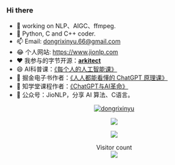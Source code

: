 ### Hi there 
- 🔭 working on NLP、AIGC、ffmpeg.
- 🌱 Python, C and C++ coder.
- 📫 Email: dongrixinyu.66@gmail.com
- 😂 个人网站: https://www.jionlp.com
- ❤️ 我参与的字节开源：[**arkitect**](https://github.com/volcengine/ai-app-lab)
- 😄 AI科普课：[《每个人的人工智能课》](https://ke.wechess.cn/app/index.php?i=5&c=entry&m=xiangqi_lesson&do=lesson&id=282)
- 👋 掘金电子书作者：[《人人都能看懂的 ChatGPT 原理课》](https://juejin.cn/book/7225592349563289600?utm_source=course_list)
- 🦉 知学堂课程作者：[《ChatGPT与AI革命》](https://zhixuetang.zhihu.com/ee/index/graphicDetails/1020004/3/x/x)
- 🔭 公众号：JioNLP，分享 AI 算法、C语言。

<p align="center"> <a href="https://github.com/ryo-ma/github-profile-trophy"><img src="https://github-profile-trophy.vercel.app/?username=dongrixinyu" alt="dongrixinyu" /></a> </p>

<p align="center"> <img align="center" src="https://github-readme-stats.vercel.app/api?username=dongrixinyu&show_icons=true&icon_color=CE1D2D&text_color=718096&bg_color=ffffff&hide_title=true" /> </p>

<p align="center"> <img align="center" style="padding=0;" src="https://github-readme-stats.quantumlytangled.vercel.app/api/top-langs/?username=dongrixinyu&layout=compact&show_icons=true&hide_border=true&icon_color=f0f0f000&count_private=true" /> </p>

<p align="center"> 
  Visitor count<br>
  <img src="https://profile-counter.glitch.me/dongrixinyu/count.svg" />
</p>
